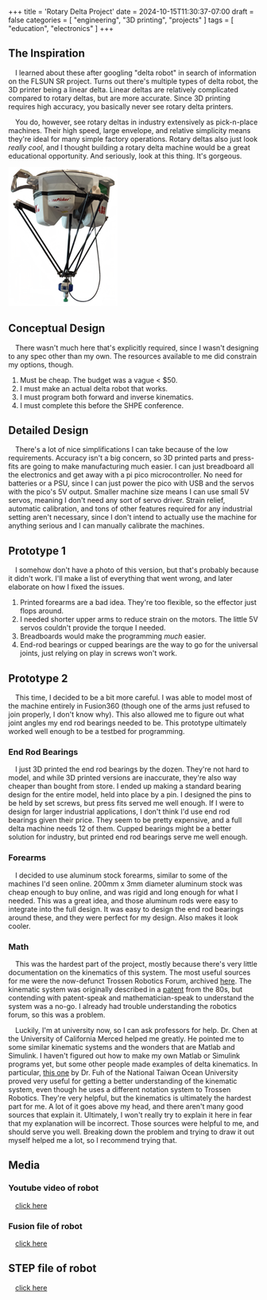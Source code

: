+++
title = 'Rotary Delta Project'
date = 2024-10-15T11:30:37-07:00
draft = false
categories = [
    "engineering",
    "3D printing",
    "projects"
]
tags = [
    "education",
    "electronics"
]
+++

## The Inspiration

&emsp;I learned about these after googling "delta robot" in search of information on the FLSUN SR project. Turns out there's multiple types of delta robot, the 3D printer being a linear delta. Linear deltas are relatively complicated compared to rotary deltas, but are more accurate. Since 3D printing requires high accuracy, you basically never see rotary delta printers.

&emsp;You do, however, see rotary deltas in industry extensively as pick-n-place machines. Their high speed, large envelope, and relative simplicity means they're ideal for many simple factory operations. Rotary deltas also just look *really cool*, and I thought building a rotary delta machine would be a great educational opportunity. And seriously, look at this thing. It's gorgeous. 

![They're called Spider Bots for a reason](deltaRobot.png)

## Conceptual Design

&emsp;There wasn't much here that's explicitly required, since I wasn't designing to any spec other than my own. The resources available to me did constrain my options, though.

1. Must be cheap. The budget was a vague < $50.
2. I must make an actual delta robot that works.
3. I must program both forward and inverse kinematics.
4. I must complete this before the SHPE conference.

## Detailed Design

&emsp;There's a lot of nice simplifications I can take because of the low requirements. Accuracy isn't a big concern, so 3D printed parts and press-fits are going to make manufacturing much easier. I can just breadboard all the electronics and get away with a pi pico microcontroller. No need for batteries or a PSU, since I can just power the pico with USB and the servos with the pico's 5V output. Smaller machine size means I can use small 5V servos, meaning I don't need any sort of servo driver. Strain relief, automatic calibration, and tons of other features required for any industrial setting aren't necessary, since I don't intend to actually use the machine for anything serious and I can manually calibrate the machines.

## Prototype 1

&emsp;I somehow don't have a photo of this version, but that's probably because it didn't work. I'll make a list of everything that went wrong, and later elaborate on how I fixed the issues.

1. Printed forearms are a bad idea. They're too flexible, so the effector just flops around.
2. I needed shorter upper arms to reduce strain on the motors. The little 5V servos couldn't provide the torque I needed.
3. Breadboards would make the programming *much* easier.
4. End-rod bearings or cupped bearings are the way to go for the universal joints, just relying on play in screws won't work.

## Prototype 2

&emsp;This time, I decided to be a bit more careful. I was able to model most of the machine entirely in Fusion360 (though one of the arms just refused to join properly, I don't know why). This also allowed me to figure out what joint angles my end rod bearings needed to be. This prototype ultimately worked well enough to be a testbed for programming.

### End Rod Bearings

&emsp;I just 3D printed the end rod bearings by the dozen. They're not hard to model, and while 3D printed versions are inaccurate, they're also way cheaper than bought from store. I ended up making a standard bearing design for the entire model, held into place by a pin. I designed the pins to be held by set screws, but press fits served me well enough. If I were to design for larger industrial applications, I don't think I'd use end rod bearings given their price. They seem to be pretty expensive, and a full delta machine needs 12 of them. Cupped bearings might be a better solution for industry, but printed end rod bearings serve me well enough.

### Forearms

&emsp;I decided to use aluminum stock forearms, similar to some of the machines I'd seen online. 200mm x 3mm diameter aluminum stock was cheap enough to buy online, and was rigid and long enough for what I needed. This was a great idea, and those aluminum rods were easy to integrate into the full design. It was easy to design the end rod bearings around these, and they were perfect for my design. Also makes it look cooler.

### Math

&emsp;This was the hardest part of the project, mostly because there's very little documentation on the kinematics of this system. The most useful sources for me were the now-defunct Trossen Robotics Forum, archived [here](https://hypertriangle.com/~alex/delta-robot-tutorial/). The kinematic system was originally described in a [patent](https://patents.google.com/patent/US4976582A/en) from the 80s, but contending with patent-speak and mathematician-speak to understand the system was a no-go. I already had trouble understanding the robotics forum, so this was a problem.

&emsp;Luckily, I'm at university now, so I can ask professors for help. Dr. Chen at the University of California Merced helped me greatly. He pointed me to some similar kinematic systems and the wonders that are Matlab and Simulink. I haven't figured out how to make my own Matlab or Simulink programs yet, but some other people made examples of delta kinematics. In particular, [this one](https://www.mathworks.com/matlabcentral/fileexchange/93775-delta-robot) by Dr. Fuh of the National Taiwan Ocean University proved very useful for getting a better understanding of the kinematic system, even though he uses a different notation system to Trossen Robotics. They're very helpful, but the kinematics is ultimately the hardest part for me. A lot of it goes above my head, and there aren't many good sources that explain it. Ultimately, I won't really try to explain it here in fear that my explanation will be incorrect. Those sources were helpful to me, and should serve you well. Breaking down the problem and trying to draw it out myself helped me a lot, so I recommend trying that.

## Media

### Youtube video of robot

&emsp;[click here](https://youtu.be/jdE0xy-rr-U)

### Fusion file of robot

&emsp;[click here](deltaFusionFile.f3z)

## STEP file of robot

&emsp;[click here](deltaSTEPFile.step)